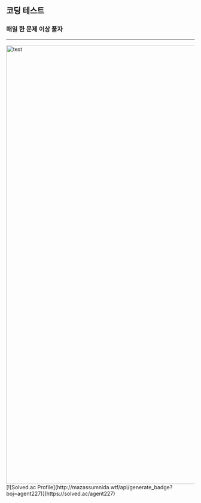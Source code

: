 ## 코딩 테스트
### 매일 한 문제 이상 풀자
---
<img width="1174" alt="test" src="https://user-images.githubusercontent.com/89558087/164912084-40c2362e-a16d-4e33-b9c2-094e658b761a.png">
[![Solved.ac Profile](http://mazassumnida.wtf/api/generate_badge?boj=agent227)](https://solved.ac/agent227)
